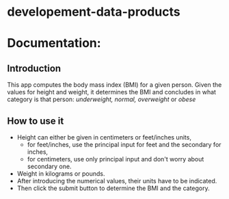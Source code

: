 developement-data-products
==========================

# Documentation:
  
## Introduction
This app computes the body mass index (BMI) for a given person. Given the values for height and weight, 
it determines the BMI and concludes in what category is that person: *underweight, normal, overweight* or *obese*

## How to use it
- Height can either be given in centimeters or feet/inches units, 
  - for feet/inches, use the principal input for feet and the secondary for inches,
  - for centimeters, use only principal input and don't worry about secondary one.
- Weight in kilograms or pounds. 
- After introducing the numerical values, their units have to be indicated. 
- Then click the submit button to determine the BMI and the category.
